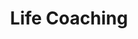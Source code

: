 ---
title: Life Coaching
path: xp.discipleship
order: 2
type: Overseer
userID: cm9iQGZsYXRsYW5kZ3JvdXAub3Jn
rprs: false
---